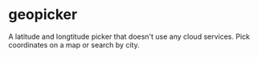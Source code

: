 # geopicker
A latitude and longtitude picker that doesn't use any cloud services. Pick coordinates on a map or search by city.
